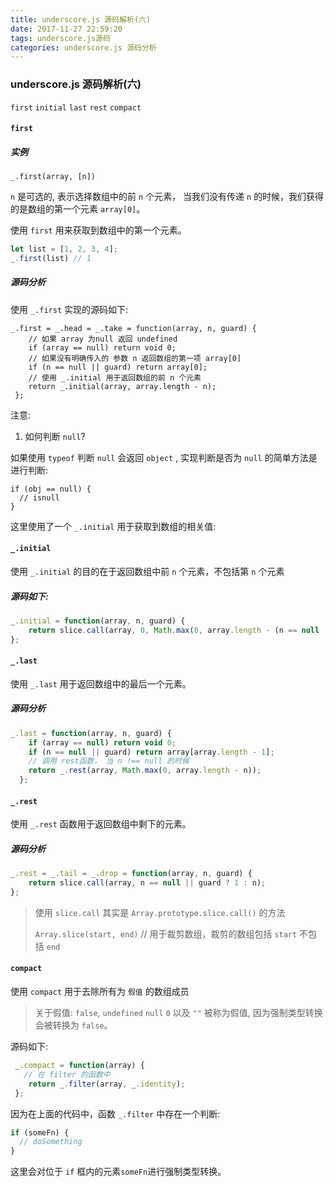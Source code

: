 ```yaml
---
title: underscore.js 源码解析(六)
date: 2017-11-27 22:59:20
tags: underscore.js源码
categories: underscore.js 源码分析
---
```


###  underscore.js 源码解析(六)

`first` `initial`  `last` `rest` `compact`

#### `first`

#####  实例

`_.first(array, [n])`

`n` 是可选的, 表示选择数组中的前 `n` 个元素， 当我们没有传递 `n` 的时候，我们获得的是数组的第一个元素 `array[0]`。

使用 `first` 用来获取到数组中的第一个元素。

```javascript
let list = [1, 2, 3, 4];
_.first(list) // 1
```

##### 源码分析

使用 `_.first` 实现的源码如下:

```
_.first = _.head = _.take = function(array, n, guard) {
    // 如果 array 为null 返回 undefined
    if (array == null) return void 0;
    // 如果没有明确传入的 参数 n 返回数组的第一项 array[0]
    if (n == null || guard) return array[0];
    // 使用 _.initial 用于返回数组的前 n 个元素
    return _.initial(array, array.length - n);
 };
```

注意:

1.  如何判断 `null`? 

   如果使用 `typeof` 判断 `null` 会返回 `object` , 实现判断是否为 `null` 的简单方法是进行判断:

   ```
   if (obj == null) {
     // isnull
   }
   ```

这里使用了一个 `_.initial` 用于获取到数组的相关值:

#### `_.initial`

使用 `_.initial` 的目的在于返回数组中前 `n` 个元素，不包括第 `n` 个元素

##### 源码如下:

```javascript
_.initial = function(array, n, guard) {
    return slice.call(array, 0, Math.max(0, array.length - (n == null || guard ? 1 : n)));
};
```

#### `_.last`

使用 `_.last` 用于返回数组中的最后一个元素。

##### 源码分析

```javascript
_.last = function(array, n, guard) {
    if (array == null) return void 0;
    if (n == null || guard) return array[array.length - 1];
    // 调用 rest函数， 当 n !== null 的时候
    return _.rest(array, Math.max(0, array.length - n));
  };
```

#### `_.rest`

使用 `_.rest` 函数用于返回数组中剩下的元素。

##### 源码分析

```javascript
_.rest = _.tail = _.drop = function(array, n, guard) {
    return slice.call(array, n == null || guard ? 1 : n); 
};
```

>使用 `slice.call` 其实是 `Array.prototype.slice.call()` 的方法
>
>`Array.slice(start, end)` // 用于裁剪数组，裁剪的数组包括 `start` 不包括 `end`  

#### `compact` 

使用 `compact` 用于去除所有为 `假值` 的数组成员

> 关于假值:  `false`, `undefined` `null`  `0` 以及 `""` 被称为假值, 因为强制类型转换会被转换为 `false`。

源码如下:

```javascript
 _.compact = function(array) {
   // 在 filter 的函数中
    return _.filter(array, _.identity);
 };
```

因为在上面的代码中，函数 `_.filter` 中存在一个判断:

```javascript
if (someFn) {
  // doSomething
}
```

这里会对位于 `if` 框内的元素`someFn`进行强制类型转换。